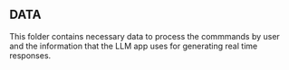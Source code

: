## DATA

This folder contains necessary data to process the commmands by user and the information that the LLM app uses for generating real time responses.
